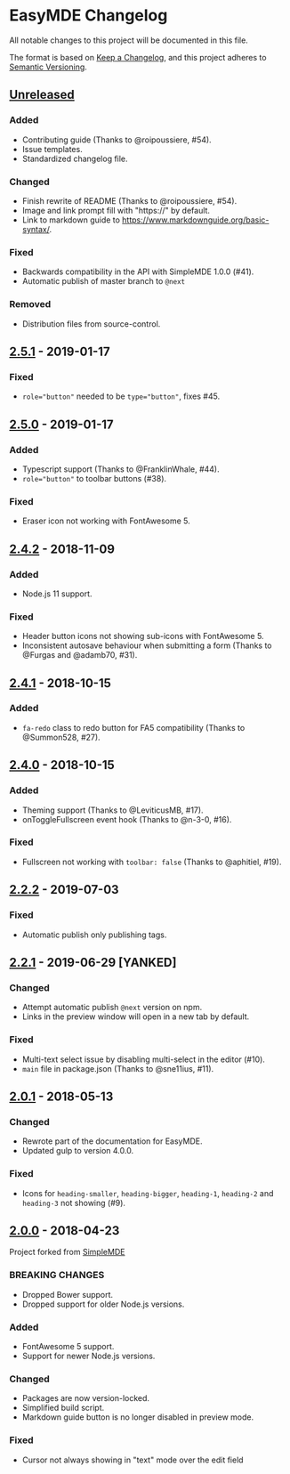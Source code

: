 # EasyMDE Changelog
All notable changes to this project will be documented in this file.

The format is based on [Keep a Changelog](https://keepachangelog.com/en/1.0.0/),
and this project adheres to [Semantic Versioning](https://semver.org/spec/v2.0.0.html).

## [Unreleased]
### Added
- Contributing guide (Thanks to @roipoussiere, #54).
- Issue templates.
- Standardized changelog file.

### Changed
- Finish rewrite of README (Thanks to @roipoussiere, #54).
- Image and link prompt fill with "https://" by default.
- Link to markdown guide to https://www.markdownguide.org/basic-syntax/.

### Fixed
- Backwards compatibility in the API with SimpleMDE 1.0.0 (#41).
- Automatic publish of master branch to `@next`

### Removed
- Distribution files from source-control.

## [2.5.1] - 2019-01-17
### Fixed
- `role="button"` needed to be `type="button"`, fixes #45.

## [2.5.0] - 2019-01-17
### Added
- Typescript support (Thanks to @FranklinWhale, #44).
- `role="button"` to toolbar buttons (#38).

### Fixed
- Eraser icon not working with FontAwesome 5.

## [2.4.2] - 2018-11-09
### Added
- Node.js 11 support.

### Fixed
- Header button icons not showing sub-icons with FontAwesome 5.
- Inconsistent autosave behaviour when submitting a form (Thanks to @Furgas and @adamb70, #31).

## [2.4.1] - 2018-10-15
### Added
- `fa-redo` class to redo button for FA5 compatibility (Thanks to @Summon528, #27).

## [2.4.0] - 2018-10-15
### Added
- Theming support (Thanks to @LeviticusMB, #17).
- onToggleFullscreen event hook (Thanks to @n-3-0, #16).

### Fixed
- Fullscreen not working with `toolbar: false` (Thanks to @aphitiel, #19).

## [2.2.2] - 2019-07-03
### Fixed
- Automatic publish only publishing tags.

## [2.2.1] - 2019-06-29 [YANKED]
### Changed
- Attempt automatic publish `@next` version on npm.
- Links in the preview window will open in a new tab by default.

### Fixed
- Multi-text select issue by disabling multi-select in the editor (#10).
- `main` file in package.json (Thanks to @sne11ius, #11).

## [2.0.1] - 2018-05-13
### Changed
- Rewrote part of the documentation for EasyMDE.
- Updated gulp to version 4.0.0.

### Fixed
- Icons for `heading-smaller`, `heading-bigger`, `heading-1`, `heading-2` and `heading-3` not showing (#9).

## [2.0.0] - 2018-04-23
Project forked from [SimpleMDE](https://github.com/sparksuite/simplemde-markdown-editor)

### BREAKING CHANGES
- Dropped Bower support.
- Dropped support for older Node.js versions.

### Added
- FontAwesome 5 support.
- Support for newer Node.js versions.

### Changed
- Packages are now version-locked.
- Simplified build script.
- Markdown guide button is no longer disabled in preview mode.

### Fixed
- Cursor not always showing in "text" mode over the edit field

[Unreleased]: https://github.com/Ionaru/easy-markdown-editor/compare/2.5.1...HEAD
[2.5.1]: https://github.com/Ionaru/easy-markdown-editor/compare/2.5.0...2.5.1
[2.5.0]: https://github.com/Ionaru/easy-markdown-editor/compare/2.4.2...2.5.0
[2.4.2]: https://github.com/Ionaru/easy-markdown-editor/compare/2.4.1...2.4.2
[2.4.1]: https://github.com/Ionaru/easy-markdown-editor/compare/2.4.0...2.4.1
[2.4.0]: https://github.com/Ionaru/easy-markdown-editor/compare/2.2.2...2.4.0
[2.2.2]: https://github.com/Ionaru/easy-markdown-editor/compare/2.2.1...2.2.2
[2.2.1]: https://github.com/Ionaru/easy-markdown-editor/compare/2.0.1...2.2.1
[2.0.1]: https://github.com/Ionaru/easy-markdown-editor/compare/2.0.0...2.0.1
[2.0.0]: https://github.com/Ionaru/easy-markdown-editor/compare/1.11.2...2.0.0
